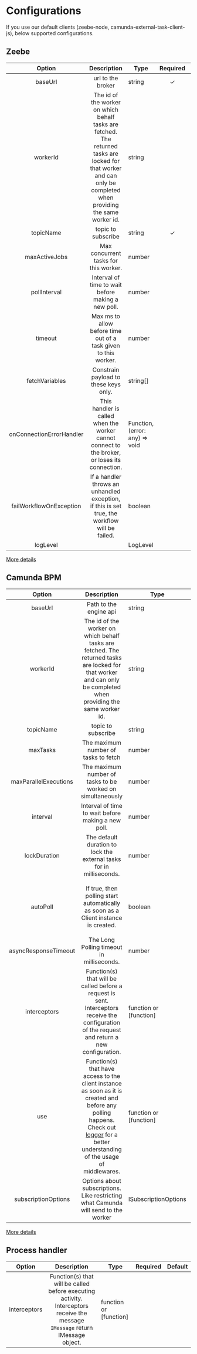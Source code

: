 # Configurations

If you use our default clients (zeebe-node, camunda-external-task-client-js), below supported configurations.

## Zeebe

| Option | Description | Type | Required | Default |
|:--------------------:|:--------------------------------------------------------------------------------------------------------------------------------------------------------------------------------------------------------:|------------------------|:--------:|:----------------:|
| baseUrl | url to the broker | string | ✓ |  |
| workerId | The id of the worker on which behalf tasks are fetched. The returned tasks are locked for that worker and can only be completed when providing the same worker id. | string |  | "some-random-id" |
| topicName | topic to subscribe | string | ✓ |  |
| maxActiveJobs | Max concurrent tasks for this worker. | number |  | 32 |
| pollInterval | Interval of time to wait before making a new poll. | number |  | 100 |
| timeout | Max ms to allow before time out of a task given to this worker. | number |  | 1000 |
| fetchVariables | Constrain payload to these keys only. | string[] |  | |
| onConnectionErrorHandler | This handler is called when the worker cannot connect to the broker, or loses its connection. | Function, (error: any) => void |  |  |
| failWorkflowOnException | If a handler throws an unhandled exception, if this is set true, the workflow will be failed. | boolean |  |  |
| logLevel | | LogLevel |  | INFO |

[More details](https://creditsenseau.github.io/zeebe-client-node-js/interfaces/zbworkeroptions.html)

## Camunda BPM

| Option | Description | Type | Required | Default |
|:--------------------:|:--------------------------------------------------------------------------------------------------------------------------------------------------------------------------------------------------------:|------------------------|:--------:|:----------------:|
| baseUrl | Path to the engine api | string | ✓ |  |
| workerId | The id of the worker on which behalf tasks are fetched. The returned tasks are locked for that worker and can only be completed when providing the same worker id. | string |  | "some-random-id" |
| topicName | topic to subscribe | string | ✓ |  |
| maxTasks | The maximum number of tasks to fetch | number |  | 10 |
| maxParallelExecutions | The maximum number of tasks to be worked on simultaneously | number |  | |
| interval | Interval of time to wait before making a new poll. | number |  | 300 |
| lockDuration | The default duration to lock the external tasks for in milliseconds. | number |  | 50000 |
| autoPoll | If true, then polling start automatically as soon as a Client instance is created. | boolean |  | override to false and you should set to false if you inject you own client that use  `camunda/camunda-external-task-client-js` |
| asyncResponseTimeout | The Long Polling timeout in milliseconds. | number |  |  |
| interceptors | Function(s) that will be called before a request is sent. Interceptors receive the configuration of the request and return a new configuration. | function or [function] |  |  |
| use | Function(s) that have access to the client instance as soon as it is created and before any polling happens.  Check out [logger](/lib/logger.js) for a better understanding of the usage of middlewares. | function or [function] |  |  |
| subscriptionOptions | Options about subscriptions. Like restricting what Camunda will send to the worker | ISubscriptionOptions |  |  |

[More details](https://github.com/camunda/camunda-external-task-client-js/blob/master/docs/Client.md)

## Process handler

| Option | Description | Type | Required | Default |
|:--------------------:|:--------------------------------------------------------------------------------------------------------------------------------------------------------------------------------------------------------:|------------------------|:--------:|:----------------:|
| interceptors | Function(s) that will be called before executing activity. Interceptors receive the message `IMessage` return IMessage object. | function or [function] |  |  |